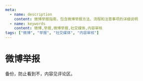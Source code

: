 ```yaml
---
meta:
  - name: description
    content: 微博举报指南，包含微博举报方法、流程和注意事项的详细说明
  - name: keywords
    content: 微博,举报,微博举报,社交媒体,内容审核
tags: ["微博", "举报", "社交媒体", "内容审核"]
---
```


# 微博举报

备份，防止看到不，内容见评论区。
